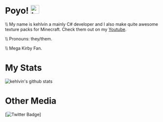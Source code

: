 # Poyo! <img src="https://c.tenor.com/8eKNac12BOwAAAAC/kirby-happy.gif" width="28px" alt="hi">

<!-- [![Twitter Badge](https://img.shields.io/badge/-@Ipenywis-1ca0f1?style=flat&labelColor=1ca0f1&logo=twitter&logoColor=white&link=https://twitter.com/Ipenywis)] - for other medias -->

\\\ My name is kehlvin a mainly C# developer and I also make quite awesome texture packs for Minecraft. Check them out on my [Youtube](https://youtube.com/channel/UCtHZMGyzrjuwdQUGoTH3gMA).

\\\ Pronouns: they/them.

\\\ Mega Kirby Fan.

# My Stats
![kehlvin's github stats](https://github-readme-stats.vercel.app/api?username=kehlvin&count_private=true&theme=tokyonight&hide=contribs,prs)

# Other Media
[![Twitter Badge](https://img.shields.io/badge/-@hiiamkev-1ca0f1?style=flat&labelColor=1ca0f1&logo=twitter&logoColor=white&link=https://twitter.com/hiiamkev)]

